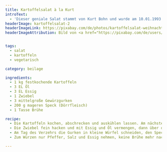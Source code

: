 ```yaml
---
title: Kartoffelsalat à la Kurt
introText:
  - 'Dieser geniale Salat stammt von Kurt Bohn und wurde am 10.01.1993 in die Newsgroup "zer.t-netz.essen" gepostet. Da ich weder einen Zugang zu dieser Gruppe habe noch den Eindruck habe, daß die E-Mail-Adresse von Kurt gleich geblieben ist, danke ich in die Anonymität hinein. '
headerImage: kartoffelsalat-2
headerImageLink: https://pixabay.com/de/photos/kartoffelsalat-weihnachtsessen-580852/
headerImageAttribution: Bild von <a href="https://pixabay.com/de/users/counselling-440107/?utm_source=link-attribution&amp;utm_medium=referral&amp;utm_campaign=image&amp;utm_content=580852">Ulrike Mai</a> auf <a href="https://pixabay.com/de/?utm_source=link-attribution&amp;utm_medium=referral&amp;utm_campaign=image&amp;utm_content=580852">Pixabay</a>


tags:
  - salat
  - kartoffeln
  - vegetarisch

category: beilage

ingredients:
  - 1 kg festkochende Kartoffeln
  - 3 EL Öl
  - 3 EL Essig
  - 1 Zwiebel
  - 3 mittelgroße Gewürzgurken
  - 200 g mageren Speck (Dörrfleisch)
  - 1 Tasse Brühe

recipe:
  - Die Kartoffeln kochen, abschrecken und auskühlen lassen. Am nächsten Tag die ausgekühlten Kartoffeln schälen und in Scheiben schneiden. Die Kartoffeln lagenweise stark mit Salz und Pfeffer würzen.
  - Die Zwiebel fein hacken und mit Essig und Öl vermengen, dann über die Kartoffeln geben und die Nacht über ziehen lassen.
  - Am Tag des Verzehrs die Gurken in kleine Würfel schneiden, den Speck würfeln und kross anbraten. Beides mit der heißen Brühe über die Kartoffeln geben und ziehen lassen.
  - Zum Würzen nur Pfeffer, Salz und Essig nehmen, keine Brühe mehr nachfüllen.

---
```

